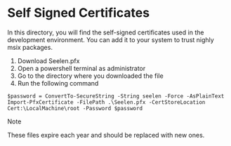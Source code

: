 # Self Signed Certificates

In this directory, you will find the self-signed certificates used in the development environment. You can add it to
your system to trust nighly msix packages.

1. Download Seelen.pfx
2. Open a powershell terminal as administrator
3. Go to the directory where you downloaded the file
4. Run the following command

```pwsh
$password = ConvertTo-SecureString -String seelen -Force -AsPlainText
Import-PfxCertificate -FilePath .\Seelen.pfx -CertStoreLocation Cert:\LocalMachine\root -Password $password
```

> [!NOTE]
> These files expire each year and should be replaced with new ones.
